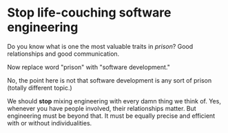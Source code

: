 # Stop life-couching software engineering

Do you know what is one the most valuable traits in _prison_? Good relationships and good communication. 

Now replace word "prison" with "software development."

No, the point here is not that software development is any sort of prison (totally different topic.)

We should **stop** mixing engineering with every damn thing we think of. Yes, whenever you have people involved, their relationships matter. But engineering must be beyond that. It must be equally precise and efficient with or without individualities.
